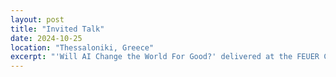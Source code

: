 ```yaml
---
layout: post
title: "Invited Talk"
date: 2024-10-25
location: "Thessaloniki, Greece"
excerpt: "'Will AI Change the World For Good?' delivered at the FEUER Conference."
---
```


